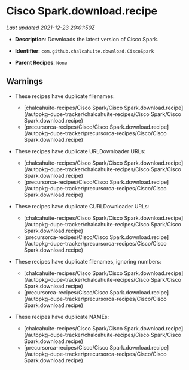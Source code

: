 # Cisco Spark.download.recipe

_Last updated 2021-12-23 20:01:50Z_

- **Description**: Downloads the latest version of Cisco Spark.

- **Identifier**: `com.github.chalcahuite.download.CiscoSpark`

- **Parent Recipes**: `None`


## Warnings

- These recipes have duplicate filenames:
    - [chalcahuite-recipes/Cisco Spark/Cisco Spark.download.recipe](/autopkg-dupe-tracker/chalcahuite-recipes/Cisco Spark/Cisco Spark.download.recipe)
    - [precursorca-recipes/Cisco/Cisco Spark.download.recipe](/autopkg-dupe-tracker/precursorca-recipes/Cisco/Cisco Spark.download.recipe)

- These recipes have duplicate URLDownloader URLs:
    - [chalcahuite-recipes/Cisco Spark/Cisco Spark.download.recipe](/autopkg-dupe-tracker/chalcahuite-recipes/Cisco Spark/Cisco Spark.download.recipe)
    - [precursorca-recipes/Cisco/Cisco Spark.download.recipe](/autopkg-dupe-tracker/precursorca-recipes/Cisco/Cisco Spark.download.recipe)

- These recipes have duplicate CURLDownloader URLs:
    - [chalcahuite-recipes/Cisco Spark/Cisco Spark.download.recipe](/autopkg-dupe-tracker/chalcahuite-recipes/Cisco Spark/Cisco Spark.download.recipe)
    - [precursorca-recipes/Cisco/Cisco Spark.download.recipe](/autopkg-dupe-tracker/precursorca-recipes/Cisco/Cisco Spark.download.recipe)

- These recipes have duplicate filenames, ignoring numbers:
    - [chalcahuite-recipes/Cisco Spark/Cisco Spark.download.recipe](/autopkg-dupe-tracker/chalcahuite-recipes/Cisco Spark/Cisco Spark.download.recipe)
    - [precursorca-recipes/Cisco/Cisco Spark.download.recipe](/autopkg-dupe-tracker/precursorca-recipes/Cisco/Cisco Spark.download.recipe)

- These recipes have duplicate NAMEs:
    - [chalcahuite-recipes/Cisco Spark/Cisco Spark.download.recipe](/autopkg-dupe-tracker/chalcahuite-recipes/Cisco Spark/Cisco Spark.download.recipe)
    - [precursorca-recipes/Cisco/Cisco Spark.download.recipe](/autopkg-dupe-tracker/precursorca-recipes/Cisco/Cisco Spark.download.recipe)